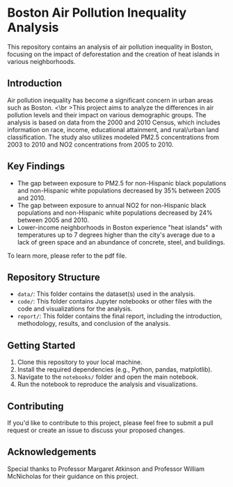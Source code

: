 # Boston Air Pollution Inequality Analysis

This repository contains an analysis of air pollution inequality in Boston, focusing on the impact of deforestation and the creation of heat islands in various neighborhoods.

## Introduction

Air pollution inequality has become a significant concern in urban areas such as Boston. 
<\br >This project aims to analyze the differences in air pollution levels and their impact on various demographic groups. The analysis is based on data from the 2000 and 2010 Census, which includes information on race, income, educational attainment, and rural/urban land classification. The study also utilizes modeled PM2.5 concentrations from 2003 to 2010 and NO2 concentrations from 2005 to 2010.

## Key Findings

- The gap between exposure to PM2.5 for non-Hispanic black populations and non-Hispanic white populations decreased by 35% between 2005 and 2010.
- The gap between exposure to annual NO2 for non-Hispanic black populations and non-Hispanic white populations decreased by 24% between 2005 and 2010.
- Lower-income neighborhoods in Boston experience "heat islands" with temperatures up to 7 degrees higher than the city's average due to a lack of green space and an abundance of concrete, steel, and buildings.

To learn more, please refer to the pdf file.

## Repository Structure

- `data/`: This folder contains the dataset(s) used in the analysis.
- `code/`: This folder contains Jupyter notebooks or other files with the code and visualizations for the analysis.
- `report/`: This folder contains the final report, including the introduction, methodology, results, and conclusion of the analysis.

## Getting Started

1. Clone this repository to your local machine.
2. Install the required dependencies (e.g., Python, pandas, matplotlib).
3. Navigate to the `notebooks/` folder and open the main notebook.
4. Run the notebook to reproduce the analysis and visualizations.

## Contributing

If you'd like to contribute to this project, please feel free to submit a pull request or create an issue to discuss your proposed changes.

## Acknowledgements

Special thanks to Professor Margaret Atkinson and Professor William McNicholas for their guidance on this project.

